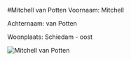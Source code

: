 #Mitchell van Potten
Voornaam: Mitchell	


Achternaam: van Potten


Woonplaats: Schiedam - oost


![Mitchell van Potten](https://scontent-ams2-1.xx.fbcdn.net/hphotos-xal1/v/t1.0-9/11013280_10204351374976283_228390274501880492_n.jpg?oh=7a5fb9981ecc655379c153288baeca81&oe=57286D5E)